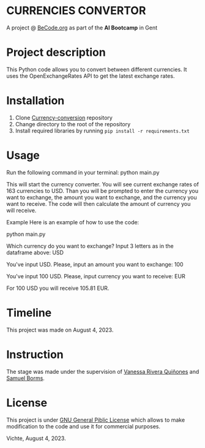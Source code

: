 # CURRENCIES CONVERTOR
A project @ [BeCode.org](https://becode.org/) as part of the **AI Bootcamp** in Gent
# Project description
This Python code allows you to convert between different currencies. It uses the OpenExchangeRates API to get the latest exchange rates.
# Installation
1. Clone [Currency-conversion](https://github.com/MykolaSenko/Currency-conversion.git) repository
2. Change directory to the root of the repository
3. Install required libraries by running `pip install -r requirements.txt`
# Usage
Run the following command in your terminal:
python main.py

This will start the currency converter. You will see current exchange rates of 163 currencies to USD. Than you will be prompted to enter the currency you want to exchange, the amount you want to exchange, and the currency you want to receive. The code will then calculate the amount of currency you will receive.

Example
Here is an example of how to use the code:

python main.py

Which currency do you want to exchange? Input 3 letters as in the dataframe above: USD

You've input USD. Please, input an amount you want to exchange: 100

You've input 100 USD. Please, input currency you want to receive: EUR

For 100 USD you will receive 105.81 EUR.
# Timeline
This project was made on August 4, 2023.
# Instruction
The stage was made under the supervision of [Vanessa Rivera Quiñones](https://www.linkedin.com/in/vriveraq/) and [Samuel Borms](https://www.linkedin.com/in/sam-borms/?originalSubdomain=be).
# License
This project is under [GNU General Piblic License](./LICENSE) which allows to make modification to the code and use it for commercial purposes.

Vichte, August 4, 2023.
